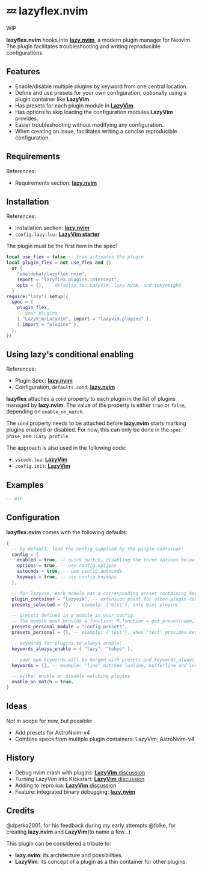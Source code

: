 # 💤 lazyflex.nvim

WIP

**lazyflex.nvim** hooks into [**lazy.nvim**](https://github.com/folke/lazy.nvim), a modern plugin manager for Neovim.
The plugin facilitates troubleshooting and writing reproducible configurations.

## Features

- Enable/disable multiple plugins by keyword from one central location.
- Define and use presets for your own configuration, optionally using a plugin container like **LazyVim**.
- Has presets for each plugin module in [**LazyVim**](https://github.com/LazyVim/LazyVim).
- Has options to skip loading the configuration modules **LazyVim** provides.
- Easier troubleshooting without modifying any configuration.
- When creating an issue, facilitates writing a concise reproducible configuration.

## Requirements

References:

- Requirements section: [**lazy.nvim**](https://github.com/folke/lazy.nvim#%EF%B8%8F-requirements)

## Installation

References:

- Installation section: [**lazy.nvim**](https://github.com/folke/lazy.nvim#-installation)
- `config.lazy.lua`: [**LazyVim starter**](https://github.com/LazyVim/starter/blob/a13d5c90769ce6177d1e27b46efd967ed52c1d68/lua/config/lazy.lua#L11)

The plugin must be the first item in the spec!

```lua
local use_flex = false -- true activates the plugin
local plugin_flex = not use_flex and {}
  or {
    "abeldekat/lazyflex.nvim",
    import = "lazyflex.plugins.intercept",
    opts = {}, -- defaults to: LazyVim, lazy.nvim, and tokyonight
  }
require("lazy").setup({
  spec = {
    plugin_flex,
    -- your plugins:
    { "LazyVim/LazyVim", import = "lazyvim.plugins" },
    { import = "plugins" },
  },
})
```

## Using lazy's conditional enabling

References:

- Plugin Spec: [**lazy.nvim**](https://github.com/folke/lazy.nvim#-plugin-spec)
- Configuration, `defaults.cond`: [**lazy.nvim**](https://github.com/folke/lazy.nvim#%EF%B8%8F-configuration)

**lazyflex** attaches a `cond` property to each plugin in the list of plugins managed by **lazy.nvim**.
The value of the property is either `true` or `false`, depending on `enable_on_match`.

The `cond` property needs to be attached before **lazy.nvim** starts marking plugins enabled or disabled.
For now, this can only be done in the `spec phase`, see `:Lazy profile`.

The approach is also used in the following code:

- `vscode.lua`: [**LazyVim**](https://github.com/LazyVim/LazyVim/blob/3acdac917b79e22b1c3420aabde8b583d0799f6a/lua/lazyvim/plugins/extras/vscode.lua#L24)
- `config.init`: [**LazyVim**](https://github.com/LazyVim/LazyVim/blob/3acdac917b79e22b1c3420aabde8b583d0799f6a/lua/lazyvim/config/init.lua#L187)

## Examples

```lua
-- WIP
```

## Configuration

**lazyflex.nvim** comes with the following defaults:

```lua
{
  -- by default, load the config supplied by the plugin container:
  config = {
    enabled = true, -- quick switch, disabling the three options below:
    options = true, -- use config.options
    autocmds = true, -- use config.autocmds
    keymaps = true, -- use config.keymaps
  },

  -- for lazyvim, each module has a corresponding preset containing keywords
  plugin_container = "lazyvim", -- extension point for other plugin containers.
  presets_selected = {}, -- example: {"mini"}, only mini plugins

  -- presets defined in a module in your config.
  -- The module must provide a function: M.function = get_preset(name, enable_on_match)
  presets_personal_module = "config.presets",
  presets_personal = {}, -- example: {"test"}, when "test" provides keywords

  -- keywords for plugins to always enable:
  keywords_always_enable = { "lazy", "tokyo" },

  -- your own keywords will be merged with presets and keywords_always_enable:
  keywords = {}, -- example: "line" matches lualine, bufferline and indent-blankline

  -- either enable or disable matching plugins
  enable_on_match = true,
}
```

## Ideas

Not in scope for now, but possible:

- Add presets for AstroNvim-v4
- Combine specs from multiple plugin containers: LazyVim, AstroNvim-v4

## History

- Debug nvim crash with plugins: [**LazyVim** discussion](https://github.com/LazyVim/LazyVim/discussions/1322#discussioncomment-6728171)
- Turning LazyVim into Kickstart: [**LazyVim** discussion](https://github.com/LazyVim/LazyVim/discussions/1483)
- Adding to repro.lua: [**LazyVim** discussion](https://github.com/LazyVim/LazyVim/discussions/1493)
- Feature: integrated binary debugging: [**lazy.nvim**](https://github.com/folke/lazy.nvim/issues/1047#issuecomment-1735131704)

## Credits

@dpetka2001, for his feedback during my early attempts
@folke, for creating **lazy.nvim** and **LazyVim**(to name a few...)

This plugin can be considered a tribute to:

- **lazy.nvim**: its architecture and possibilities.
- **LazyVim**: its concept of a plugin as a thin container for other plugins.
